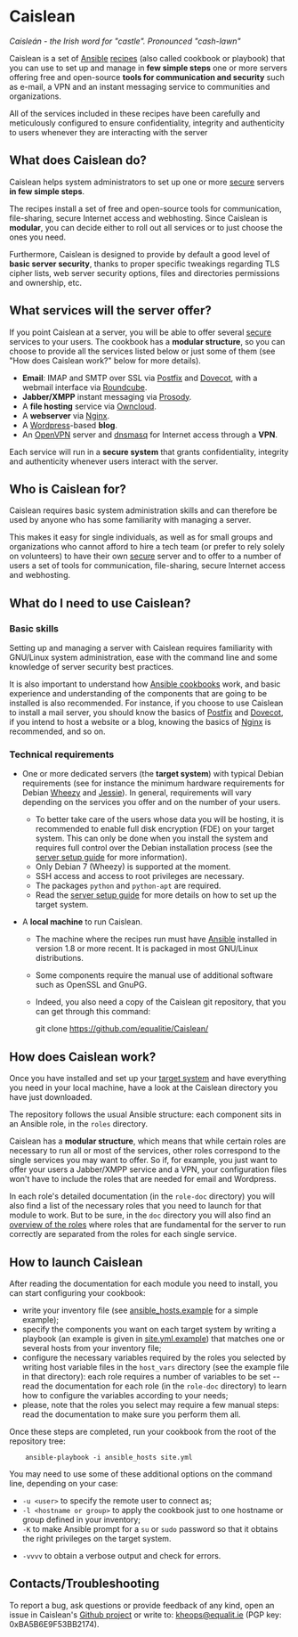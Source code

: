 # Caislean

*Caisleán - the Irish word for "castle". Pronounced "cash-lawn"*

Caislean is a set of [Ansible](https://www.ansible.com)
[recipes](https://docs.ansible.com/ansible/playbooks_intro.html) (also called
cookbook or playbook) that you can use to set up and manage in **few simple
steps** one or more servers offering free and open-source **tools for
communication and security** such as e-mail, a VPN and an instant messaging
service to communities and organizations.

All of the services included in these recipes have been carefully and
meticulously configured to ensure confidentiality, integrity and authenticity
to users whenever they are interacting with the server


## What does Caislean do?

Caislean helps system administrators to set up one or more
[secure](doc/security.md) servers **in few simple steps**.

The recipes install a set of free and open-source tools for communication,
file-sharing, secure Internet access and webhosting. Since Caislean is
**modular**, you can decide either to roll out all services or to just choose
the ones you need.

Furthermore, Caislean is designed to provide by default a good level of **basic
server security**, thanks to proper specific tweakings regarding TLS cipher
lists, web server security options, files and directories permissions and
ownership, etc.


## What services will the server offer?

If you point Caislean at a server, you will be able to offer several
[secure](doc/security.md) services to your users. The cookbook has a **modular
structure**, so you can choose to provide all the services listed below or just
some of them (see "How does Caislean work?" below for more details).

*  **Email**:  IMAP and SMTP over SSL via [Postfix](http://www.postfix.org/) and
   [Dovecot](http://dovecot.org/), with a webmail interface via
   [Roundcube](https://roundcube.net/).
*  **Jabber/XMPP** instant messaging via [Prosody](https://prosody.im/).
*  A **file hosting** service via [Owncloud](https://owncloud.org/).
*  A **webserver** via [Nginx](http://nginx.org/en/).
*  A [Wordpress](https://wordpress.org/)-based **blog**.
*  An [OpenVPN](https://openvpn.net/) server and
   [dnsmasq](http://www.thekelleys.org.uk/dnsmasq/doc.html) for Internet access
   through a **VPN**.

Each service will run in a **secure system** that grants confidentiality, integrity and
authenticity whenever users interact with the server.

## Who is Caislean for?

Caislean requires basic system administration skills and can therefore be used
by anyone who has some familiarity with managing a server.

This makes it easy for single individuals, as well as for small groups and
organizations who cannot afford to hire a tech team (or prefer to rely solely on
volunteers) to have their own [secure](doc/security.md) server and to offer to a
number of users a set of tools for communication, file-sharing, secure Internet
access and webhosting.


## What do I need to use Caislean?


### Basic skills

Setting up and managing a server with Caislean requires familiarity with
GNU/Linux system administration, ease with the command line and some knowledge
of server security best practices.

It is also important to understand how [Ansible
cookbooks](https://docs.ansible.com/ansible/playbooks_intro.html) work, and
basic experience and understanding of the components that are going to be
installed is also recommended. For instance, if you choose to use Caislean to
install a mail server, you should know the basics of
[Postfix](http://www.postfix.org/) and [Dovecot](http://dovecot.org/), if you
intend to host a website or a blog, knowing the basics of
[Nginx](http://nginx.org/en/) is recommended, and so on.


### Technical requirements

*  One or more dedicated servers (the **target system**) with typical Debian
   requirements (see for instance the minimum hardware requirements for Debian
   [Wheezy](https://www.debian.org/releases/wheezy/amd64/ch03s04.html.en) and
   [Jessie](https://www.debian.org/releases/jessie/amd64/ch03s04.html.en)).  In
   general, requirements will vary depending on the services you offer and on
   the number of your users.
    *  To better take care of the users whose data you will be hosting, it is
       recommended to enable full disk encryption (FDE) on your target system.
       This can only be done when you install the system and requires full
       control over the Debian installation process (see the [server setup
       guide](doc/debian7-remote.md) for more information).
    *  Only Debian 7 (Wheezy) is supported at the moment.
    *  SSH access and access to root privileges are necessary.
    *  The packages `python` and `python-apt` are required.
    *  Read the [server setup guide](doc/debian7-remote.md) for more details on
       how to set up the target system.

*  A **local machine** to run Caislean.
    *  The machine where the recipes run must have
       [Ansible](https://www.ansible.com) installed in version 1.8 or more
       recent. It is packaged in most GNU/Linux distributions.
    *  Some components require the manual use of additional software such as
       OpenSSL and GnuPG.
    *  Indeed, you also need a copy of the Caislean git repository, that you can
       get through this command:

	    git clone https://github.com/equalitie/Caislean/


## How does Caislean work?

Once you have installed and set up your [target system](doc/debian7-remote.md)
and have everything you need in your local machine, have a look at the Caislean
directory you have just downloaded.

The repository follows the usual Ansible structure: each component sits in an
Ansible role, in the `roles` directory.

Caislean has a **modular structure**, which means that while certain roles are
necessary to run all or most of the services, other roles correspond to the
single services you may want to offer. So if, for example, you just want to
offer your users a Jabber/XMPP service and a VPN, your configuration files won't
have to include the roles that are needed for email and Wordpress.

In each role's detailed documentation (in the `role-doc` directory) you will
also find a list of the necessary roles that you need to launch for that module
to work. But to be sure, in the `doc` directory you will also find an [overview
of the roles](doc/roles_list.md) where roles that are fundamental for the server
to run correctly are separated from the roles for each single service.


## How to launch Caislean

After reading the documentation for each module you need to install, you can
start configuring your cookbook:

* write your inventory file (see [ansible_hosts.example](ansible_hosts.example)
  for a simple example);
* specify the components you want on each target system by writing a playbook
  (an example is given in [site.yml.example](site.yml.example)) that matches one
  or several hosts from your inventory file;
* configure the necessary variables required by the roles you selected by
  writing host variable files in the `host_vars` directory (see the example file
  in that directory): each role requires a number of variables to be set -- read
  the documentation for each role (in the `role-doc` directory) to learn how to
  configure the variables according to your needs;
* please, note that the roles you select may require a few manual steps: read
  the documentation to make sure you perform them all.

Once these steps are completed, run your cookbook from the root of the
repository tree:

	    ansible-playbook -i ansible_hosts site.yml

You may need to use some of these additional options on the command line,
depending on your case:

- `-u <user>` to specify the remote user to connect as;
- `-l <hostname or group>` to apply the cookbook just to one hostname or group
  defined in your inventory;
- `-K` to make Ansible prompt for a `su` or `sudo` password so that it obtains
  the right privileges on the target system.
* `-vvvv` to obtain a verbose output and check for errors.


## Contacts/Troubleshooting

To report a bug, ask questions or provide feedback of any kind, open an issue in
Caislean's [Github project](https://github.com/equalitie/Caislean/issues) or
write to: kheops@equalit.ie (PGP key: 0xBA5B6E9F53BB2174).
